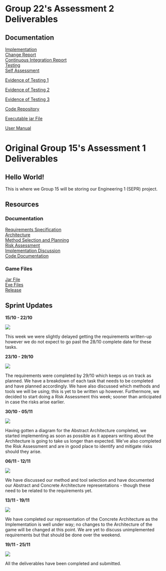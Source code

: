 # Group 22's Assessment 2 Deliverables

## Documentation

[Implementation<br/>](https://UoY2021Eng1Group22.github.io/Assessment2Deliverables/Impl2.pdf)
[Change Report<br/>](https://UoY2021Eng1Group22.github.io/Assessment2Deliverables/Change2.pdf)
[Continuous Integration Report<br/>](https://UoY2021Eng1Group22.github.io/Assessment2Deliverables/CI2.pdf)
[Testing<br/>](https://UoY2021Eng1Group22.github.io/Assessment2Deliverables/Test2.pdf)
[Self Assessment](https://UoY2021Eng1Group22.github.io/Assessment2Deliverables/SelfAss2.pdf)

<a href="https://UoY2021Eng1Group22.github.io/Assessment2Deliverables/EvidenceOfTesting.pdf" target="_blank">Evidence of Testing 1</a>

<a href="https://UoY2021Eng1Group22.github.io/Assessment2Deliverables/SavingLoading.mp4" target="_blank">Evidence of Testing 2</a>

<a href="https://UoY2021Eng1Group22.github.io/Assessment2Deliverables/Powerups%20+%20Difficulty.mp4" target="_blank">Evidence of Testing 3</a>

<a href="https://github.com/UoY2021Eng1Group22/ENG1Project" target="_blank">Code Repository</a>

<a href="https://github.com/UoY2021Eng1Group22/ENG1Project/releases/download/10/dragonboatrace.jar" target="_blank">Executable jar File</a>

<a href="https://UoY2021Eng1Group22.github.io/Assessment2Deliverables/User%20Manual.pdf" target="_blank">User Manual</a>







# Original Group 15's Assessment 1 Deliverables
## Hello World!

This is where we Group 15 will be storing our Engineering 1 (SEPR) project.

## Resources

### Documentation
[Requirements Specification](https://UoY2021Eng1Group22.github.io/pdfs/Req1.pdf)  
[Architecture](https://UoY2021Eng1Group22.github.io/pdfs/Arch1.pdf)  
[Method Selection and Planning](https://UoY2021Eng1Group22.github.io//pdfs/Plan1.pdf)  
[Risk Assessment](https://UoY2021Eng1Group22.github.io/pdfs/Risk1.pdf)  
[Implementation Discussion](https://UoY2021Eng1Group22.github.io/pdfs/Impl1.pdf)  
[Code Documentation](https://UoY2021Eng1Group22.github.io/docs/)

### Game Files
[Jar File](https://spanishforsalt.github.io/jars/Dragonboat_Race_v1.2.jar)  
[Exe Files](https://spanishforsalt.github.io/jars/Dragonboat_Race_v1.2.rar)  
[Release](https://github.com/JoeWrieden/ENG1Project/releases/latest)  


## Sprint Updates

**15/10 - 22/10**  

<img src="https://user-images.githubusercontent.com/72558704/99911129-33ebe880-2cea-11eb-9769-46a48b1560f5.png">  

This week we were slightly delayed getting the requirements written-up however we do not expect to go past the 28/10 complete date for these tasks.  


**23/10 - 29/10**  

<img src="https://user-images.githubusercontent.com/72558704/99911366-c5a82580-2ceb-11eb-8154-eb9737c171ef.png">  

The requirements were completed by 29/10 which keeps us on track as planned. We have a breakdown of each task that needs to be completed and have planned accordingly. We have also discussed which methods and tools we will be using; this is yet to be written up however. Furthermore, we decided to start doing a Risk Assessment this week; sooner than anticipated in case the risks arise earlier.  


**30/10 - 05/11**  

<img src="https://user-images.githubusercontent.com/72558704/99911389-eb352f00-2ceb-11eb-83c6-fd771ef10de9.png">  

Having gotten a diagram for the Abstract Architecture completed, we started implementing as soon as possible as it appears writing about the Architecture is going to take us longer than expected. We've also completed the Risk Assessment and are in good place to identify and mitigate risks should they arise.  


**06/11 - 12/11**  


<img src="https://user-images.githubusercontent.com/72558704/99911541-1cfac580-2ced-11eb-8255-bac555408db2.png">  

We have discussed our method and tool selection and have documented our Abstract and Concrete Architecture representations - though these need to be related to the requirements yet.  


**13/11 - 19/11**  

<img src="https://user-images.githubusercontent.com/72558704/99911785-93e48e00-2cee-11eb-8fa6-1c2648e760c7.png">  

We have completed our representation of the Concrete Architecture as the Implementation is well under way; no changes to the Architecture of the game will be changed at this point. We are yet to discuss unimplemented requirements but that should be done over the weekend.  


**19/11 - 25/11**  

<img src="https://user-images.githubusercontent.com/72558704/100144113-35561600-2e8e-11eb-92dc-711e96209e2a.png">  

All the deliverables have been completed and submitted.  

